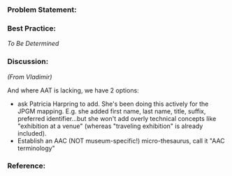 ### Problem Statement:

### Best Practice:

*To Be Determined*

### Discussion:

*(From Vladimir)*

And where AAT is lacking, we have 2 options:

- ask Patricia Harpring to add. She's been doing this actively for the JPGM mapping.  E.g. she added first name, last name, title, suffix, preferred
identifier...but she won't add overly technical concepts like "exhibition at a venue" (whereas "traveling exhibition" is already included).
- Establish an AAC (NOT museum-specific!) micro-thesaurus, call it "AAC
terminology"


### Reference:



